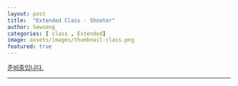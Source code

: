 ```yaml
---
layout: post
title:  "Extended Class - Shooter"
author: Sewoong
categories: [ class , Extended]
image: assets/images/thumbnail-class.png
featured: true
---
```


[준비중입니다.][go to home]

---

[go to home]: {{baseurl.site}}/home/